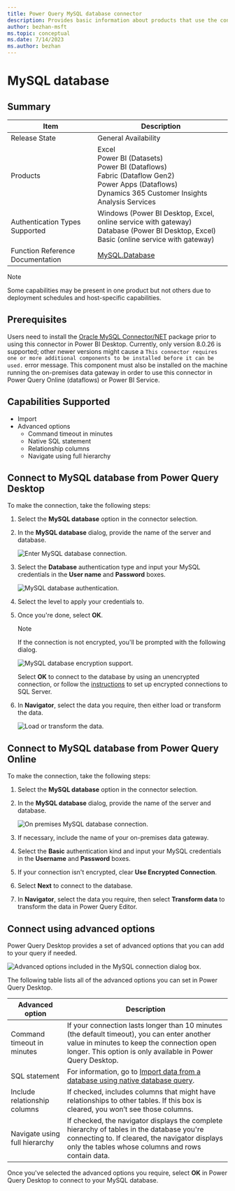 ```yaml
---
title: Power Query MySQL database connector
description: Provides basic information about products that use the connector, supported authentication types, prerequisites, and connection instructions.
author: bezhan-msft
ms.topic: conceptual
ms.date: 7/14/2023
ms.author: bezhan
---
```


# MySQL database

## Summary

| Item | Description |
| ---- | ----------- |
| Release State | General Availability |
| Products | Excel<br/>Power BI (Datasets)<br/>Power BI (Dataflows)<br/>Fabric (Dataflow Gen2)<br/>Power Apps (Dataflows)<br/>Dynamics 365 Customer Insights<br/>Analysis Services |
| Authentication Types Supported | Windows (Power BI Desktop, Excel, online service with gateway)<br/>Database (Power BI Desktop, Excel)<br/>Basic (online service with gateway) |
| Function Reference Documentation | [MySQL.Database](/powerquery-m/mysql-database) |

>[!Note]
> Some capabilities may be present in one product but not others due to deployment schedules and host-specific capabilities.

## Prerequisites

Users need to install the [Oracle MySQL Connector/NET](https://dev.mysql.com/downloads/connector/net/) package prior to using this connector in Power BI Desktop. Currently, only version 8.0.26 is supported; other newer versions might cause a `This connector requires one or more additional components to be installed before it can be used.` error message. This component must also be installed on the machine running the on-premises data gateway in order to use this connector in Power Query Online (dataflows) or Power BI Service.

## Capabilities Supported

* Import
* Advanced options
  * Command timeout in minutes
  * Native SQL statement
  * Relationship columns
  * Navigate using full hierarchy

## Connect to MySQL database from Power Query Desktop

To make the connection, take the following steps:

1. Select the **MySQL database** option in the connector selection.

2. In the **MySQL database** dialog, provide the name of the server and database.

   ![Enter MySQL database connection.](./media/mysql-database/signin.png)

3. Select the **Database** authentication type and input your MySQL credentials in the **User name** and **Password** boxes.

   ![MySQL database authentication.](./media/mysql-database/enter-credentials.png)

4. Select the level to apply your credentials to.

5. Once you're done, select **OK**.

   >[!Note]
   > If the connection is not encrypted, you'll be prompted with the following dialog.

   ![MySQL database encryption support.](./media/mysql-database/encryption-warning.png)

   Select **OK** to connect to the database by using an unencrypted connection, or follow the [instructions](/sql/database-engine/configure-windows/enable-encrypted-connections-to-the-database-engine) to set up encrypted connections to SQL Server.

6. In **Navigator**, select the data you require, then either load or transform the data.

   ![Load or transform the data.](./media/mysql-database/navigator.png)

## Connect to MySQL database from Power Query Online

To make the connection, take the following steps:

1. Select the **MySQL database** option in the connector selection.

2. In the **MySQL database** dialog, provide the name of the server and database.  

   ![On premises MySQL database connection.](./media/mysql-database/service-signin.png)

3. If necessary, include the name of your on-premises data gateway.

4. Select the **Basic** authentication kind and input your MySQL credentials in the **Username** and **Password** boxes.

5. If your connection isn't encrypted, clear **Use Encrypted Connection**.

6. Select **Next** to connect to the database.

7. In **Navigator**, select the data you require, then select **Transform data** to transform the data in Power Query Editor.

## Connect using advanced options

Power Query Desktop provides a set of advanced options that you can add to your query if needed.

![Advanced options included in the MySQL connection dialog box.](./media/mysql-database/advanced-options.png)

The following table lists all of the advanced options you can set in Power Query Desktop.

| Advanced option | Description |
| --------------- | ----------- |
| Command timeout in minutes | If your connection lasts longer than 10 minutes (the default timeout), you can enter another value in minutes to keep the connection open longer. This option is only available in Power Query Desktop. |
| SQL statement | For information, go to [Import data from a database using native database query](../native-database-query.md). |
| Include relationship columns | If checked, includes columns that might have relationships to other tables. If this box is cleared, you won’t see those columns. |
| Navigate using full hierarchy | If checked, the navigator displays the complete hierarchy of tables in the database you're connecting to. If cleared, the navigator displays only the tables whose columns and rows contain data. |

Once you've selected the advanced options you require, select **OK** in Power Query Desktop to connect to your MySQL database.
